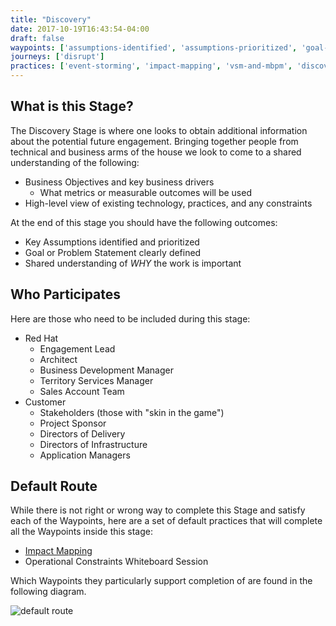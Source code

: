 ```yaml
---
title: "Discovery"
date: 2017-10-19T16:43:54-04:00
draft: false
waypoints: ['assumptions-identified', 'assumptions-prioritized', 'goal-or-problem-statement-defined', 'operational-constraints-identified']
journeys: ['disrupt']
practices: ['event-storming', 'impact-mapping', 'vsm-and-mbpm', 'discovery-session', 'chartering', 'agile-agenda', 'realtime-retrospective']
---
```

## What is this Stage?
The Discovery Stage is where one looks to obtain additional information about the potential future engagement. Bringing together people from technical and business arms of the house we look to come to a shared understanding of the following:

- Business Objectives and key business drivers
  - What metrics or measurable outcomes will be used
- High-level view of existing technology, practices, and any constraints

At the end of this stage you should have the following outcomes:

- Key Assumptions identified and prioritized
- Goal or Problem Statement clearly defined
- Shared understanding of *WHY* the work is important

## Who Participates
Here are those who need to be included during this stage:

- Red Hat
  - Engagement Lead
  - Architect
  - Business Development Manager
  - Territory Services Manager
  - Sales Account Team
- Customer
  - Stakeholders (those with "skin in the game")
  - Project Sponsor
  - Directors of Delivery
  - Directors of Infrastructure
  - Application Managers

## Default Route  
While there is not right or wrong way to complete this Stage and satisfy each of the Waypoints, here are a set of default practices that will complete all the Waypoints inside this stage:

- [Impact Mapping](/practices/impact-mapping/)
- Operational Constraints Whiteboard Session

Which Waypoints they particularly support completion of are found in the following diagram.

![default route](/images/discovery_default_route.png "Default Route for Discovery Stage")
